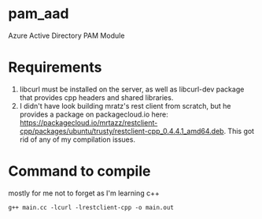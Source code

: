 # pam_aad
Azure Active Directory PAM Module

# Requirements
1. libcurl must be installed on the server, as well as libcurl-dev package that provides cpp headers and shared libraries.
2. I didn't have look building mratz's rest client from scratch, but he provides a package on packagecloud.io here: https://packagecloud.io/mrtazz/restclient-cpp/packages/ubuntu/trusty/restclient-cpp_0.4.4.1_amd64.deb. This got rid of any of my compilation issues.

# Command to compile

mostly for me not to forget as I'm learning c++ 

```g++ main.cc -lcurl -lrestclient-cpp -o main.out```
